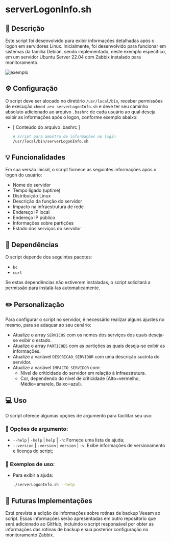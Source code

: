 # serverLogonInfo.sh

## 📝 Descrição
Este script foi desenvolvido para exibir informações detalhadas após o logon em servidores Linux. Inicialmente, foi desenvolvido para funcionar em sistemas da família Debian, sendo implementado, neste exemplo específico, em um servidor Ubuntu Server 22.04 com Zabbix instalado para monitoramento.

![exemplo](https://github.com/matheusseman/ServerLogonInfo/assets/119596051/c89745ea-2974-4022-84c4-f46ae0aac937)

## ⚙️ Configuração
O script deve ser alocado no diretório `/usr/local/bin`, receber permissões de execução `chmod a+x serverLogonInfo.sh` e deve ter seu caminho absoluto adicionado ao arquivo `.bashrc` de cada usuário ao qual deseja exibir as informações após o logon, conforme exemplo abaixo:
- [ Conteúdo do arquivo .bashrc ]

  ```bash
  # Script para amostra de informações no login
  /usr/local/bin/serverLogonInfo.sh

## 💡 Funcionalidades
Em sua versão inicial, o script fornece as seguintes informações após o logon do usuário:

- Nome do servidor
- Tempo ligado (uptime)
- Distribuição Linux
- Descrição da função do servidor
- Impacto na infraestrutura de rede
- Endereço IP local
- Endereço IP público
- Informações sobre partições
- Estado dos serviços do servidor

## 🚩 Dependências
O script depende dos seguintes pacotes:
- `bc`
- `curl`

Se estas dependências não estiverem instaladas, o script solicitará a permissão para instalá-las automaticamente.

## ✏️ Personalização
Para configurar o script no servidor, é necessário realizar alguns ajustes no mesmo, para se adaquar ao seu cenário:

- Atualize o array `SERVICOS` com os nomes dos serviços dos quais deseja-se exibir o estado.
- Atualize o array `PARTICOES` com as partições as quais deseja-se exibir as informações.
- Atualize a variável `DESCRICAO_SERVIDOR` com uma descrição sucinta do servidor.
- Atualize a variável `IMPACTO_SERVIDOR` com:
  - Nível de criticidade do servidor em relação à infraestrutura.
  - Cor, dependendo do nível de criticidade (Alto=vermelho, Médio=amarelo, Baixo=azul).

## 💻 Uso
O script oferece algumas opções de argumento para facilitar seu uso:

### 📃 Opções de argumento:
- `--help` | `-help` | `help` | `-h`: Fornece uma lista de ajuda;
- `--version` | `-version` | `version` | `-v`: Exibe informações de versionamento e licença do script;

### 🔎 Exemplos de uso:
- Para exibir a ajuda:
  ```bash
  ./serverLogonInfo.sh --help

## 🚀 Futuras Implementações
Está prevista a adição de informações sobre rotinas de backup Veeam ao script. Essas informações serão apresentadas em outro repositório que será adicionado ao GitHub, incluindo o script responsável por obter as informações das rotinas de backup e sua posterior configuração no monitoramento Zabbix.
